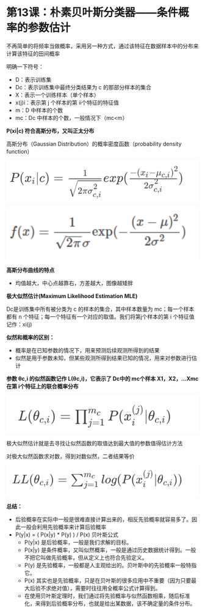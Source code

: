 # 第13课：朴素贝叶斯分类器——条件概率的参数估计

不再简单的将频率当做概率，采用另一种方式，通过该特征在数据样本中的分布来计算该特征的田间概率

明确一下符号：

- D：表示训练集
- Dc：表示训练集中最终分类结果为 c 的那部分样本的集合
- X：表示一个训练样本（单个样本）
- x(j)i：表示第 j 个样本的第 ii个特征的特征值
- m：D 中样本的个数
- mc：Dc 中样本的个数，一般情况下（mc<m）

**P(xi|c) 符合高斯分布，又叫正太分布**

高斯分布（Gaussian Distribution）的概率密度函数（probability density function）

![image-20181223190422751](../img/image-20181223190422751.png)

![image-20181223190928092](../img/image-20181223190928092.png)



**高斯分布曲线的特点**

* 均值越大，中心点越靠右，方差越大，图像越矮胖

**极大似然估计(Maximum Likelihood Estimation MLE)**

Dc是训练集中所有被分类为 c 的样本的集合，其中样本数量为 mc；每一个样本都有 n 个特征；每一个特征有一个对应的取值。我们将第j个样本的第 i 个特征值记作：xi(j)

**似然和概率的区别：**

* 概率是在已知参数的情况下，用来预测后续观测所得到的结果
* 似然是用于参数未知，但某些观测所得到结果已知的情况，用来对参数进行估计

**参数 θc,i 的似然函数记作 L(θc,i)，它表示了 Dc中的 mc个样本 X1，X2，…Xmc在第 i个特征上的联合概率分布**

![image-20181223191604341](../img/image-20181223191604341.png)

极大似然估计就是去寻找让似然函数的取值达到最大值的参数值得估计方法

对极大似然函数求对数，得到对数似然，二者结果等价

![image-20181223191945647](../img/image-20181223191945647.png)



**总结：**

* 后验概率在实际中一般是很难直接计算出来的，相反先验概率就容易多了。因此一般会利用先验概率来计算后验概率
* P(y|x) = ( P(x|y) * P(y) ) / P(x)  贝叶斯公式
  * P(y|x) 是后验概率，一般是我们求解的目标。
  * P(x|y) 是条件概率，又叫似然概率，一般是通过历史数据统计得到。一般不把它叫做先验概率，但从定义上也符合先验定义。
  * P(y) 是先验概率，一般都是人主观给出的。贝叶斯中的先验概率一般特指它。
  * P(x) 其实也是先验概率，只是在贝叶斯的很多应用中不重要（因为只要最大后验不求绝对值），需要时往往用全概率公式计算得到。
  * 在使用贝叶斯定理时，我们通过将先验概率与似然函数相乘，随后标准化，来得到后验概率分布，也就是给出某数据，该不确定量的条件分布。













